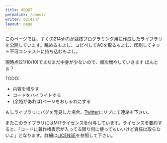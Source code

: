```yaml
---
title: ABOUT
permalink: /about/
writer: 0214sh7
layout: page
---
```


このページでは、すく(0214sh7)が競技プログラミング用に作成したライブラリを公開しています。眺めるもよし、コピペしてACを取るもよし、印刷してネット不可コンテストに持ち込むもよし。

現時点(21/10/10)でまだまだ中身が少ないので、順次増やしていきます ほんとぉ？

TODO:
- 内容を増やす
- コードをハイライトする
- (余裕があれば)ページをおしゃれにする

もしライブラリにバグを発見した場合、[Twitter](https://twitter.com/0214sh7)にリプにて連絡を下さい。

またこのライブラリにはMITライセンスを付与しています。ライセンスを要約すると、「コードに著作権表示が入ってる限り何に使ってもいいけど責任は取らないよ」となります。詳細は[LICENSE](../license/)を参照して下さい。
